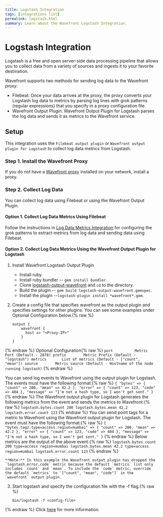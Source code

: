 ```yaml
---
title: Logstash Integration
tags: [integrations list]
permalink: logstash.html
summary: Learn about the Wavefront Logstash Integration.
---
```

# Logstash Integration

Logstash is a free and open server-side data processing pipeline that allows you to collect data from a variety of sources and ingests it to your favorite destination.

Wavefront supports two methods for sending log data to the Wavefront proxy:
 - Filebeat: Once your data arrives at the proxy, the proxy converts your Logstash log data to metrics by parsing log lines with grok patterns (regular expressions) that you specify in a proxy configuration file.
 - Wavefront Output Plugin: Wavefront Output Plugin for Logstash parses the log data and sends it as metrics to the Wavefront service.

## Setup



This integration uses the `Filebeat output plugin` or `Wavefront output plugin for Logstash` to collect log data metrics from Logstash.

### Step 1. Install the Wavefront Proxy

If you do not have a [Wavefront proxy](https://docs.wavefront.com/proxies.html) installed on your network, install a proxy.

### Step 2. Collect Log Data
You can collect log data using Filebeat or using the Wavefront Output Plugin.

#### Option 1. Collect Log Data Metrics Using Filebeat

Follow the instructions in [Log Data Metrics Integration](https://docs.wavefront.com/integrations_log_data.html) for configuring the grok patterns to extract metrics from log data and sending data using Filebeat.

#### Option 2. Collect Log Data Metrics Using the Wavefront Output Plugin for Logstash

1. Install Wavefront Logstash Output Plugin
    - Install ruby.
    - Install ruby bundler -- `gem install bundler`.
    - Clone [logstash-output-wavefront](https://github.com/wavefrontHQ/logstash-output-wavefront) and `cd` to the directory.
    - Build the plugin -- `gem build logstash-output-wavefront.gemspec`.
    - Install the plugin --`logstash-plugin install *wavefront*.gem`.


2. Create a config file that specifies wavefront as the output plugin and specifies settings for other plugins. You can see some examples under Optional Configuration below.{% raw %}
    ```
    output {
        wavefront {
          host => "<Proxy-IP>"
        }
    }
    ```
{% endraw %}
    Optional Configuration{% raw %}
    ```
      port          Metric Port (Default - 2878)
      prefix        Metric Prefix (Default - "logstash")
      metrics       List of metrics (Default - ["count", "mean"])
      source        Metric source (Default - Hostname of the node running logstash)
    ```
{% endraw %}

   You can send log events to Wavefront using the output plugin for Logstash. The events must have the following format:{% raw %}
    ```
    {
       "bytes" => {
         "count" => 200,
         "mean" => 42.2
       },
       "error" => {
         "count" => 123,
         "code" => 404
       },
       "message" => "I'm not a hash type, so I won't get sent."
     }
    ```
{% endraw %}
    The Wavefront output plugin for Logstash generates the following metrics from the event and sends the metrics to Wavefront:{% raw %}
    ```
    logstash.bytes.count 200
    logstash.bytes.mean 42.2
    logstash.error.count 123
    ```
{% endraw %}
    You can send point tags for a metric to Wavefront using the Wavefront output plugin for Logstash. The event must have the following format:{% raw %}
    ```
    {
       "bytes.tagz.type=access.region=mumbai" => {
         "count" => 200,
         "mean" => 42.2
       },
       "error" => {
         "count" => 123,
         "code" => 404
       },
       "message" => "I'm not a hash type, so I won't get sent."
     }
    ```
{% endraw %}
    Below metrics are the output of the above event:{% raw %}
    ```
    logstash.bytes.count 200 type=access region=mumbai
    logstash.bytes.mean 42.2 type=access region=mumbai
    logstash.error.count 123
    ```
{% endraw %}
    
    **Note:** In this example the Wavefront output plugin has dropped the `logstash.error.code` metric because the default `metrics` list only includes `count` and `mean`. To include the `code` metric, override the default `metrics` to `["count", "mean", "code"]` in the `wavefront` output plugin.


3. Start logstash and specify the configuration file with the -f flag.{% raw %}
    ```
    bin/logstash -f <config-file>
    ```
{% endraw %}
Click [here](https://github.com/wavefrontHQ/logstash-output-wavefront) for more information.


